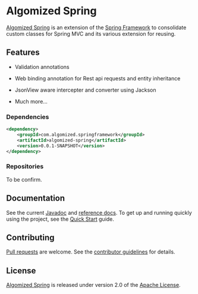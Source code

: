 # Algomized Spring

[Algomized Spring] is an extension of the [Spring Framework] to consolidate custom classes for Spring MVC and its various extension for reusing.   



## Features

- Validation annotations

- Web binding annotation for Rest api requests and entity inheritance

- JsonView aware intercepter and converter using Jackson

- Much more...



### Dependencies

```xml
<dependency>
	<groupId>com.algomized.springframework</groupId>
	<artifactId>algomized-spring</artifactId>
	<version>0.0.1-SNAPSHOT</version>
</dependency>					
```

### Repositories

To be confirm.



## Documentation

See the current [Javadoc] and [reference docs]. To get up and running quickly using the project, see the [Quick Start] guide.



## Contributing

[Pull requests] are welcome. See the [contributor guidelines] for details.


## License

[Algomized Spring] is released under version 2.0 of the [Apache License].


[Algomized Spring]: http://algomizedwebserver.elasticbeanstalk.com/
[Spring Framework]: http://projects.spring.io/spring-framework
[Javadoc]: http://docs.spring.io/spring-social/docs/current/api/
[reference docs]: http://docs.spring.io/spring-social/docs/current/reference/html/
[samples repository]: https://github.com/spring-projects/spring-social-samples
[Quick Start]: https://github.com/spring-projects/spring-social/wiki/Quick-Start
[Pull requests]: http://help.github.com/send-pull-requests
[contributor guidelines]: https://github.com/spring-projects/spring-framework/blob/master/CONTRIBUTING.md
[Apache License]: http://www.apache.org/licenses/LICENSE-2.0
